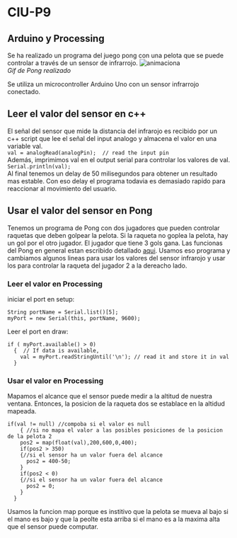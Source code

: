 # CIU-P9
## Arduino y Processing

Se ha realizado un programa del juego pong con una pelota que se puede controlar a través de un sensor de infrarrojo.
![animaciona](https://user-images.githubusercontent.com/44921828/163979163-a0b311b8-9ac8-4dad-b47a-adf06db1e556.gif)  <br/>
*Gif de Pong realizado*


Se utiliza un microcontroller Arduino Uno con un sensor infrarrojo conectado.

## Leer el valor del sensor en c++
El señal del sensor que mide la distancia del infrarojo es recibido por un c++ script que lee el señal del input analogo y almacena el valor en una variable val.<br/>
``` val = analogRead(analogPin);  // read the input pin ``` <br/>
  Además, imprimimos val en el output serial para controlar los valores de val. <br/>
``` Serial.println(val); ```  <br/>
Al final tenemos un delay de 50 milisegundos para obtener un resultado mas estable. Con eso delay el programa todavia es demasiado rapido para reaccionar al movimiento del usuario.

## Usar el valor del sensor en Pong
Tenemos un programa de Pong con dos jugadores que pueden controlar raquetas que deben golpear la pelota.
Si la raqueta no goplea la pelota, hay un gol por el otro jugador. El jugador que tiene 3 gols gana.
Las funcionas del Pong en general estan escribido detallado [aqui](https://github.com/marco-nh/CIU-Practica-1).
Usamos eso programa y cambiamos algunos lineas para usar los valores del sensor infrarojo y usar los para controlar la raqueta del jugador 2 a la dereacho lado.

### Leer el valor en Processing
iniciar el port en setup: <br/>
```
String portName = Serial.list()[5]; 
myPort = new Serial(this, portName, 9600); 
```

Leer el port en draw: <br/>
``` 
if ( myPort.available() > 0)
  {  // If data is available,
    val = myPort.readStringUntil('\n'); // read it and store it in val 
  }
``` 
    
### Usar el valor en Processing
Mapamos el alcance que el sensor puede medir a la altitud de nuestra ventana. Entonces, la posicion de la raqueta dos se establace en la altidud mapeada.
``` 
if(val != null) //compoba si el valor es null
    { //si no mapa el valor a las posibles posiciones de la posicion de la pelota 2
    pos2 = map(float(val),200,600,0,400);
    if(pos2 > 350)
    {//si el sensor ha un valor fuera del alcance
      pos2 = 400-50;
    }
    if(pos2 < 0)
    {//si el sensor ha un valor fuera del alcance
      pos2 = 0;
    }
  } 
``` 


Usamos la funcion map porque es institivo que la pelota se mueva al bajo si el mano es bajo y que la peolte esta arriba si el mano es a la maxima alta que el sensor puede computar.
